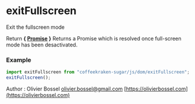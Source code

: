 # exitFullscreen

Exit the fullscreen mode

Return **{ [Promise](https://developer.mozilla.org/fr/docs/Web/JavaScript/Reference/Objets_globaux/Promise) }** Returns a Promise which is resolved once full-screen mode has been desactivated.

### Example

```js
import exitFullscreen from "coffeekraken-sugar/js/dom/exitFullscreen";
exitFullscreen();
```

Author : Olivier Bossel [olivier.bossel@gmail.com](mailto:olivier.bossel@gmail.com) [https://olivierbossel.com](https://olivierbossel.com)
